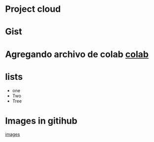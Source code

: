 # Project cloud

# Gist

# Agregando archivo de colab [colab](https://github.com/DrR7data/plantilla-dock/blob/main/cloud_colab1.ipynb)

# lists
 * one 
 * Two
 * Tree

# Images in gitihub
[images](https://github.com/DrR7data/plantilla-dock/issues/2)
